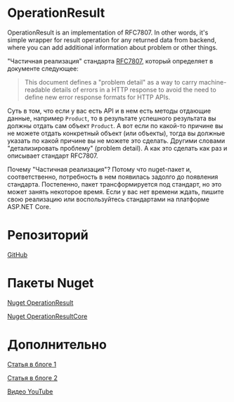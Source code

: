 # OperationResult

OperationResult is an implementation of RFC7807. In other words, it's simple wrapper for result operation for any returned data from backend, where you can add additional information about problem or other things.

"Частичная реализация" стандарта [RFC7807](https://www.rfc-editor.org/rfc/rfc7807), который определяет в документе следующее:

> This document defines a "problem detail" as a way to carry machine-
> readable details of errors in a HTTP response to avoid the need to
> define new error response formats for HTTP APIs.

Суть в том, что если у вас есть API и в нем есть методы отдающие данные, например `Product`, то в результате успешного результата вы должны отдать сам объект `Product`. А вот если по какой-то причине вы не можете отдать конкретный объект (или объекты), тогда вы должные указать по какой причине вы не можете это сделать. Другими словами "детализировать проблему" (problem detail). А как это сделать как раз и описывает стандарт RFC7807.

Почему "Частичная реализация"? Потому что nuget-пакет и, соответственно, потребность в нем появилась задолго до появления стандарта. Постепенно, пакет трансформируется под стандарт, но это может занять некоторое время. Если у вас нет времени ждать, пишите свою реализацию или воспользуйтесь стандартами на платформе ASP.NET Core.

# Репозиторий

[GitHub](https://github.com/Calabonga/OperationResult/)

# Пакеты Nuget

[Nuget OperationResult](https://www.nuget.org/packages/OperationResult/)

[Nuget OperationResultCore](https://www.nuget.org/packages/OperationResultCore/)

# Дополнительно

[Статья в блоге 1](https://www.calabonga.net/blog/post/operationresult-otvet-servera-vsegda-ponyaten-polzovatelyu)

[Статья в блоге 2](https://www.calabonga.net/blog/post/operationresult-kak-rezultat-operacii-zaprosa-na-backend)

[Видео YouTube](https://youtu.be/VAJeYR-YAI4)

